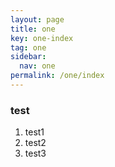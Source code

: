 ```yaml
---
layout: page
title: one
key: one-index
tag: one
sidebar:
  nav: one
permalink: /one/index
---
```


### test

1. test1
2. test2
3. test3
